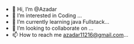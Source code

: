 - 👋 Hi, I’m @Azadar
- 👀 I’m interested in Coding ...
- 🌱 I’m currently learning java Fullstack...
- 💞️ I’m looking to collaborate on ...
- 📫 How to reach me azadar11216@gmail.com...

<!---
Azadar23/Azadar23 is a ✨ special ✨ repository because its `README.md` (this file) appears on your GitHub profile.
You can click the Preview link to take a look at your changes.
--->

